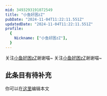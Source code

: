 ```yaml
---
mid: 3493293191072549
title: "小鱼好困zZ"
pubDate: "2024-11-04T11:22:11.551Z"
updatedDate: "2024-11-04T11:22:11.551Z"
profile:
  {
    Nickname: ["小鱼好困zZ"],
  }
---
```


关注[小鱼好困zZ](https://space.bilibili.com/3493293191072549)谢谢喵~ 关注[小鱼好困zZ](https://space.bilibili.com/3493293191072549)谢谢喵~

## 此条目有待补充
你可以在[这里](https://github.com/Yuhanawa/VTuber.ICU-Content/edit/master/v/小鱼好困zZ/index.md)编辑本文
